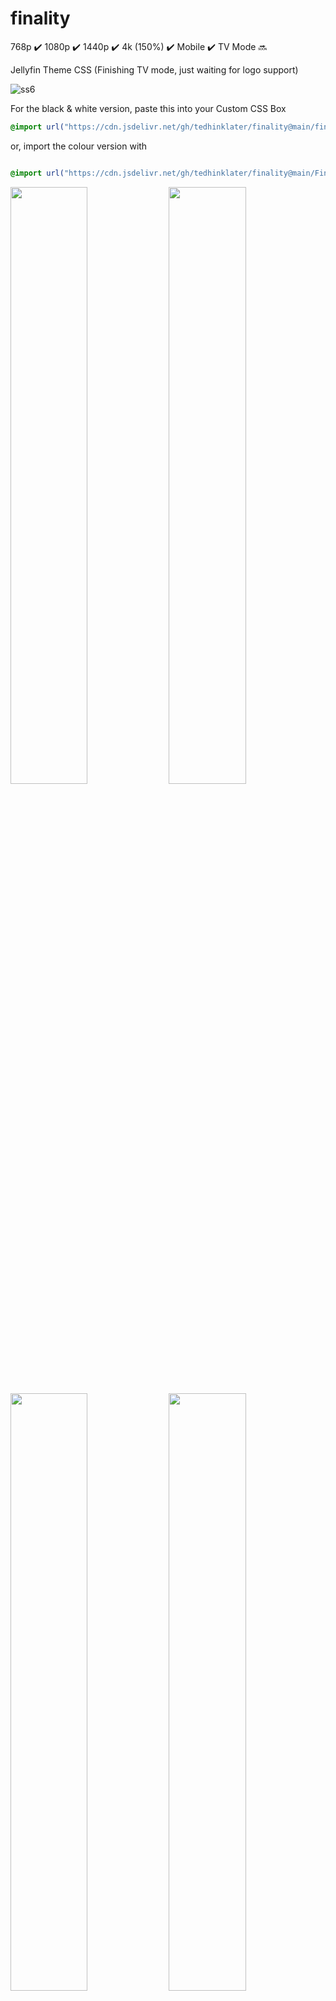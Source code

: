 # finality 
768p :heavy_check_mark: 1080p :heavy_check_mark: 1440p :heavy_check_mark: 4k (150%) :heavy_check_mark: Mobile :heavy_check_mark: TV Mode :soon:

Jellyfin Theme CSS (Finishing TV mode, just waiting for logo support)

![ss6](https://github.com/user-attachments/assets/5b7f7fc1-fe5d-439f-a878-bbc51375ce6c)

For the black & white version, paste this into your Custom CSS Box

```css
@import url("https://cdn.jsdelivr.net/gh/tedhinklater/finality@main/finality.css");

```

or, import the colour version with

```css

@import url("https://cdn.jsdelivr.net/gh/tedhinklater/finality@main/Finality-Coloured.css");

```

<img src="https://github.com/user-attachments/assets/e7b6abc9-cd81-4d09-bbe4-7aa3b945295b" width="49.5%" height="49.5%" /> <img src="https://github.com/user-attachments/assets/b5df39e2-6574-484d-9e3a-f285f054ccd2" width="49.5%" height="49.5%" /> 
<img src="https://github.com/user-attachments/assets/7a92762a-2d9b-43f4-97ed-2471e91391ec" width="49.5%" height="49.5%" /> <img src="https://github.com/user-attachments/assets/9ca23383-801b-4f0c-8b0d-ee57759c7f33" width="49.5%" height="49.5%" />
<img src="https://github.com/user-attachments/assets/177a94d5-0f0b-40f4-9d1e-c5c59bcaabc3" width="49.5%" height="49.5%" /> <img src="https://github.com/user-attachments/assets/1f6fdd28-943a-4aaa-ad43-73e02f3630f8" width="49.5%" height="49.5%" /> 

# Player 
![14](https://github.com/tedhinklater/finality/assets/66086488/84d70061-5216-4921-bff0-fbb25de59cca)

# Mobile
![mobile](https://github.com/tedhinklater/finality/assets/66086488/a0fb2aec-2794-4d68-b96c-9a144844729a)

Under "Display" make sure you enable backdrops and use the Dark theme

![darkbackdrops](https://github.com/user-attachments/assets/b69b1143-22c1-48df-b8e5-5aaa1869a97f)

# Optional Mods & Customization

## [Featured Content Bar](https://github.com/BobHasNoSoul/jellyfin-mods/blob/main/10.9.x.md#featured-content-bar-109xx) by [BobHasNoSoul](https://github.com/BobHasNoSoul) and [SethBacon](https://forum.jellyfin.org/u-sethbacon)

![featured](https://github.com/user-attachments/assets/c214cc03-9240-40c9-b7e1-9c3dc0634606)

1. Download [slideshow.html](https://github.com/tedhinklater/finality/blob/main/slideshow.html)

2. Enter your ```UserId``` into line 11 of slideshow.html (Get your UserID by going to the Jellyfin Dashboard, go to the Users tab, click your username. Your UserId is the last string in the address bar after the = sign)

3. Enter your ```API key``` into line 12 of slideshow.html (Go to Dashboard, API Keys tab, click the + and create a key for FeaturedSlideshow)

4. Go to your ```jellyfin-web``` folder (C:\Program Files\Jellyfin\Server\jellyfin-web) and create a folder named ```avatars``` and drop ```slideshow.html``` in that folder

5. (Important: Open Notepad with Administrator rights, or use Notepad++ for this) In the jellyfin-web folder, open the file ```home-html.RANDOMSTRINGHERE.chunk.js```

6. Ctrl+F and search for ```data-backdroptype="movie,series,book">``` 

7. Paste this after the >

```html
<style>.featurediframe { width: 89vw; height: 300px; display: block; border: 1px solid #000; margin: 0 auto}</style> <iframe class="featurediframe" src="/web/avatars/slideshow.html"></iframe>
```
8. Save the file.

9. Add this to your Custom CSS box in the Dashboard

```css
@import url("https://cdn.jsdelivr.net/gh/tedhinklater/finality@main/slideshow.css");
```

10. Empty your browser's cached web content (Ctrl+F5 or empty it from your browser's Cookies and Site Data settings section)

That's it.

## Changing your Jellyfin logo --> <img src="https://i.imgur.com/5d4W3M2.png" width="10%" height="10%"  /> 

Go into your Jellyfin server's Custom CSS and insert this (changing the obvious part):

```css
/*Use your own header logo*/
.pageTitleWithDefaultLogo {
  background-image: url(LOGO-URL-HERE);
}
```

## Scrolling Backdrop

```css
@import url("https://cdn.jsdelivr.net/gh/tedhinklater/finality@main/scrolling%20backdrop.css");

```

## ![Custom logo on login page](https://github.com/BobHasNoSoul/jellyfin-mods/blob/main/10.9.x.md#adding-your-logo-at-the-top-of-the-login-page-109x)

![login logo](https://github.com/user-attachments/assets/2f102c41-0632-402f-8c65-0b15eb9bb3c9)

